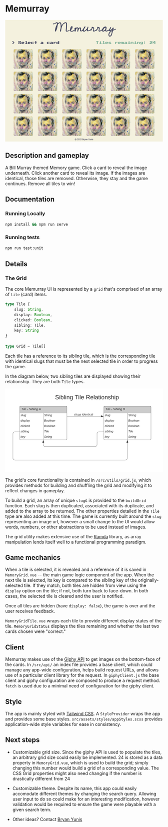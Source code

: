 # Memurray

![Memurray Screenshot](./memurray-screen.png)

## Description and gameplay

A Bill Murray themed Memory game. Click a card to reveal the image underneath. Click another card to reveal its image. If the images are identical, those tiles are removed. Otherwise, they stay and the game continues. Remove all tiles to win!

## Documentation

### Running Locally

```sh
npm install && npm run serve
```

### Running tests

```sh
npm run test:unit
```

## Details

### The Grid

The core Memurray UI is represented by a `grid` that's comprised of an array of `tile` (card) items.

```ts
type Tile {
    slug: String,
    display: Boolean,
    clicked: Boolean,
    sibling: Tile,
    key: String
}

type Grid = Tile[]
```

Each tile has a reference to its sibling tile, which is the corresponding tile with identical slugs that must be the next selected tile in order to progress the game.

In the diagram below, two sibling tiles are displayed showing their relationship. They are both `Tile` types.

![Sibling Tile Relationship](./sibling-tile-diagram.png)

The grid's core functionality is contained in `/src/utils/grid.js`, which provides methods for building and shuffling the grid and modifying it to reflect changes in gameplay.

To build a grid, an array of unique `slug`s is provided to the `buildGrid` function. Each slug is then duplicated, associated with its duplicate, and added to the array to be returned. The other properties detailed in the `Tile` type are also added at this time. The game is currently built around the `slug` representing an image url, however a small change to the UI would allow words, numbers, or other abstractions to be used instead of images.

The grid utility makes extensive use of the [Ramda](https://ramdajs.com/) library, as array manipulation lends itself well to a functional programming paradigm.

## Game mechanics

When a tile is selected, it is revealed and a reference of it is saved in `MemoryGrid.vue` -- the main game logic component of the app. When the next tile is selected, its key is compared to the sibling key of the originally-selected tile. If they match, both tiles are hidden from view using the `display` option on the tile; if not, both turn back to face-down. In both cases, the selected tile is cleared and the user is notified.

Once all tiles are hidden (have `display: false`), the game is over and the user receives feedback.

`MemoryGridTile.vue` wraps each tile to provide different display states of the tile. `MemoryGridStatus` displays the tiles remaining and whether the last two cards chosen were "correct."

## Client

Memurray makes use of the [Giphy API](https://developers.giphy.com/) to get images on the bottom-face of the cards. In `/src/api/` an index file provides a base client, which could manage any app-wide configuration, helps build request URLs, and allows use of a particular client library for the request. In `giphyClient.js` the base client and giphy configuration are composed to produce a request method. `fetch` is used due to a minimal need of configuration for the giphy client.

## Style

The app is mainly styled with [Tailwind CSS](https://tailwindcss.com/). A `StyleProvider` wraps the app and provides some base styles. `src/assets/styles/appStyles.scss` provides application-wide style variables for ease in consistency.

## Next steps

* Customizable grid size. Since the giphy API is used to populate the tiles, an arbitrary grid size could easily be implemented. 24 is stored as a data property in `MemoryGrid.vue`, which is used to build the grid; simply changing this number would build a grid of a corresponding value. The CSS Grid properties might also need changing if the number is drastically different from 24

* Customizable theme. Despite its name, this app could easily accomodate different themes by changing the search query. Allowing user input to do so could make for an interesting modification, however validation would be required to ensure the game were playable with a given search term.

* Other ideas? Contact [Bryan Yunis](https://github.com/bry-an/)